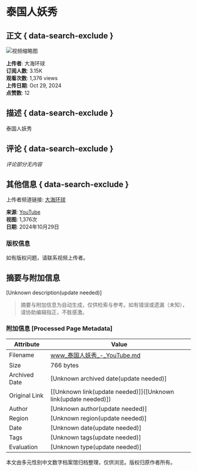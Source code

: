 # 泰国人妖秀

## 正文 { data-search-exclude }


![视频缩略图](https://i.ytimg.com/vi/W_SR982bkeQ/hqdefault.jpg?v=6785f6b3&sqp=-oaymwEmCKgBEF5IWvKriqkDGQgBFQAAiEIYAdgBAeIBCggYEAIYBjgBQAE=&rs=AOn4CLAVw6_GlP6xaeIc1e84xv9-mTVVYw)

**上传者**: 大海环球  
**订阅人数**: 3.15K  
**观看次数**: 1,376 views  
**上传日期**: Oct 29, 2024  
**点赞数**: 12  

## 描述 { data-search-exclude }

泰国人妖秀

## 评论 { data-search-exclude }

*评论部分无内容*

## 其他信息 { data-search-exclude }

上传者频道链接: [大海环球](https://www.youtube.com/channel/UCWIB5eMmgxvj-SNweppF9LA)

**来源**: [YouTube](https://www.youtube.com)  
**视图**: 1,376次  
**日期**: 2024年10月29日  

### 版权信息

如有版权问题，请联系视频上传者。
<!-- tcd_original_link https://www.youtube.com/watch?v=1uM896IRgW0 -->


## 摘要与附加信息

<!-- tcd_abstract -->
[Unknown description(update needed)]
<!-- tcd_abstract_end -->

> 摘要与附加信息为自动生成，仅供检索与参考。如有错误或遗漏（未知），请协助编辑指正，不胜感激。

### 附加信息 [Processed Page Metadata]

| Attribute       | Value                                  |
|-----------------|----------------------------------------|
| Filename        | www_泰国人妖秀_-_YouTube.md                             |
| Size            | 766 bytes                           |
| Archived Date   | [Unknown archived date(update needed)]                             |
| Original Link   | [[Unknown link(update needed)]]([Unknown link(update needed)])                       |
| Author          | [Unknown author(update needed)]                               |
| Region          | [Unknown region(update needed)]                               |
| Date            | [Unknown date(update needed)]                                 |
| Tags            | [Unknown tags(update needed)]                                 |
| Evaluation            | [Unknown type(update needed)]                                 |
<!-- tcd_table_end -->

本文由多元性别中文数字档案馆归档整理，仅供浏览。版权归原作者所有。
